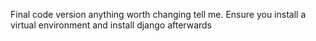 Final code version anything worth changing tell me. Ensure you install a virtual environment and install django afterwards

